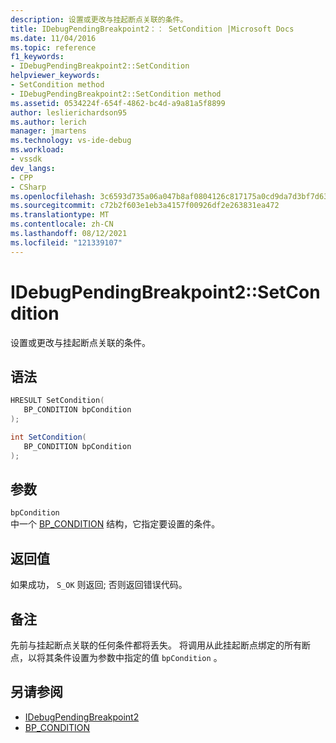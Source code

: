 ```yaml
---
description: 设置或更改与挂起断点关联的条件。
title: IDebugPendingBreakpoint2：： SetCondition |Microsoft Docs
ms.date: 11/04/2016
ms.topic: reference
f1_keywords:
- IDebugPendingBreakpoint2::SetCondition
helpviewer_keywords:
- SetCondition method
- IDebugPendingBreakpoint2::SetCondition method
ms.assetid: 0534224f-654f-4862-bc4d-a9a81a5f8899
author: leslierichardson95
ms.author: lerich
manager: jmartens
ms.technology: vs-ide-debug
ms.workload:
- vssdk
dev_langs:
- CPP
- CSharp
ms.openlocfilehash: 3c6593d735a06a047b8af0804126c817175a0cd9da7d3bf7d63c989518edd889
ms.sourcegitcommit: c72b2f603e1eb3a4157f00926df2e263831ea472
ms.translationtype: MT
ms.contentlocale: zh-CN
ms.lasthandoff: 08/12/2021
ms.locfileid: "121339107"
---
```

# <a name="idebugpendingbreakpoint2setcondition"></a>IDebugPendingBreakpoint2::SetCondition
设置或更改与挂起断点关联的条件。

## <a name="syntax"></a>语法

```cpp
HRESULT SetCondition( 
   BP_CONDITION bpCondition
);
```

```csharp
int SetCondition( 
   BP_CONDITION bpCondition
);
```

## <a name="parameters"></a>参数
`bpCondition`\
中一个 [BP_CONDITION](../../../extensibility/debugger/reference/bp-condition.md) 结构，它指定要设置的条件。

## <a name="return-value"></a>返回值
 如果成功， `S_OK` 则返回; 否则返回错误代码。

## <a name="remarks"></a>备注
 先前与挂起断点关联的任何条件都将丢失。 将调用从此挂起断点绑定的所有断点，以将其条件设置为参数中指定的值 `bpCondition` 。

## <a name="see-also"></a>另请参阅
- [IDebugPendingBreakpoint2](../../../extensibility/debugger/reference/idebugpendingbreakpoint2.md)
- [BP_CONDITION](../../../extensibility/debugger/reference/bp-condition.md)
